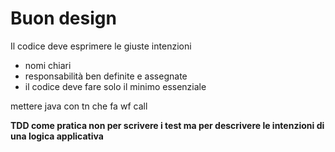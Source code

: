 # Buon design

Il codice deve esprimere le giuste intenzioni

- nomi chiari
- responsabilità ben definite e assegnate
- il codice deve fare solo il minimo essenziale

mettere java con tn che fa wf call

**TDD come pratica non per scrivere i test ma per descrivere le intenzioni di una logica applicativa**
